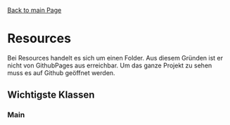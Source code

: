 [Back to main Page](./../../../README.md)

# Resources
Bei Resources handelt es sich um einen Folder. Aus diesem Gründen ist er nicht von GithubPages aus erreichbar. Um das ganze Projekt zu sehen muss es auf Github geöffnet werden.

## Wichtigste Klassen

### Main
